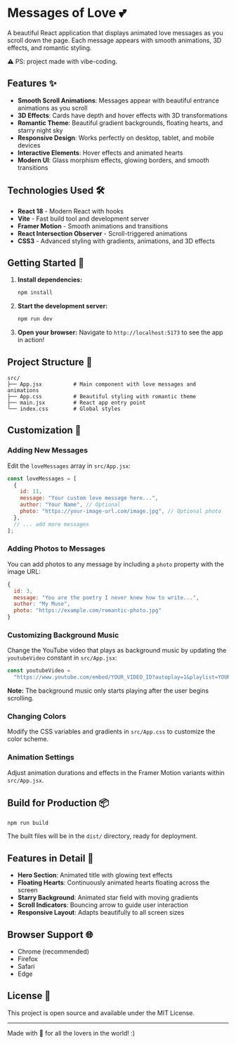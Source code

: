 # Messages of Love 💕

A beautiful React application that displays animated love messages as you scroll down the page. Each message appears with smooth animations, 3D effects, and romantic styling.

⚠️ PS: project made with vibe-coding.

## Features ✨

- **Smooth Scroll Animations**: Messages appear with beautiful entrance animations as you scroll
- **3D Effects**: Cards have depth and hover effects with 3D transformations
- **Romantic Theme**: Beautiful gradient backgrounds, floating hearts, and starry night sky
- **Responsive Design**: Works perfectly on desktop, tablet, and mobile devices
- **Interactive Elements**: Hover effects and animated hearts
- **Modern UI**: Glass morphism effects, glowing borders, and smooth transitions

## Technologies Used 🛠️

- **React 18** - Modern React with hooks
- **Vite** - Fast build tool and development server
- **Framer Motion** - Smooth animations and transitions
- **React Intersection Observer** - Scroll-triggered animations
- **CSS3** - Advanced styling with gradients, animations, and 3D effects

## Getting Started 🚀

1. **Install dependencies:**

   ```bash
   npm install
   ```

2. **Start the development server:**

   ```bash
   npm run dev
   ```

3. **Open your browser:**
   Navigate to `http://localhost:5173` to see the app in action!

## Project Structure 📁

```
src/
├── App.jsx          # Main component with love messages and animations
├── App.css          # Beautiful styling with romantic theme
├── main.jsx         # React app entry point
└── index.css        # Global styles
```

## Customization 🎨

### Adding New Messages

Edit the `loveMessages` array in `src/App.jsx`:

```javascript
const loveMessages = [
  {
    id: 11,
    message: "Your custom love message here...",
    author: "Your Name", // Optional
    photo: "https://your-image-url.com/image.jpg", // Optional photo
  },
  // ... add more messages
];
```

### Adding Photos to Messages

You can add photos to any message by including a `photo` property with the image URL:

```javascript
{
  id: 3,
  message: "You are the poetry I never knew how to write...",
  author: "My Muse",
  photo: "https://example.com/romantic-photo.jpg"
}
```

### Customizing Background Music

Change the YouTube video that plays as background music by updating the `youtubeVideo` constant in `src/App.jsx`:

```javascript
const youtubeVideo =
  "https://www.youtube.com/embed/YOUR_VIDEO_ID?autoplay=1&playlist=YOUR_VIDEO_ID&loop=1&controls=0&showinfo=0&rel=0&modestbranding=1&mute=0&start=0";
```

**Note:** The background music only starts playing after the user begins scrolling.

### Changing Colors

Modify the CSS variables and gradients in `src/App.css` to customize the color scheme.

### Animation Settings

Adjust animation durations and effects in the Framer Motion variants within `src/App.jsx`.

## Build for Production 📦

```bash
npm run build
```

The built files will be in the `dist/` directory, ready for deployment.

## Features in Detail 🌟

- **Hero Section**: Animated title with glowing text effects
- **Floating Hearts**: Continuously animated hearts floating across the screen
- **Starry Background**: Animated star field with moving gradients
- **Scroll Indicators**: Bouncing arrow to guide user interaction
- **Responsive Layout**: Adapts beautifully to all screen sizes

## Browser Support 🌐

- Chrome (recommended)
- Firefox
- Safari
- Edge

## License 📄

This project is open source and available under the MIT License.

---

Made with 💖 for all the lovers in the world! :)
